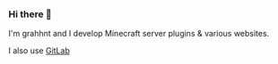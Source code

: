 ### Hi there 👋
I'm grahhnt and I develop Minecraft server plugins & various websites.

I also use [GitLab](https://gitlab.com/grahhnt)
